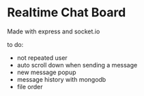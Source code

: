 # Realtime Chat Board

Made with express and socket.io

to do: 
- not repeated user
- auto scroll down when sending a message
- new message popup
- message history with mongodb
- file order